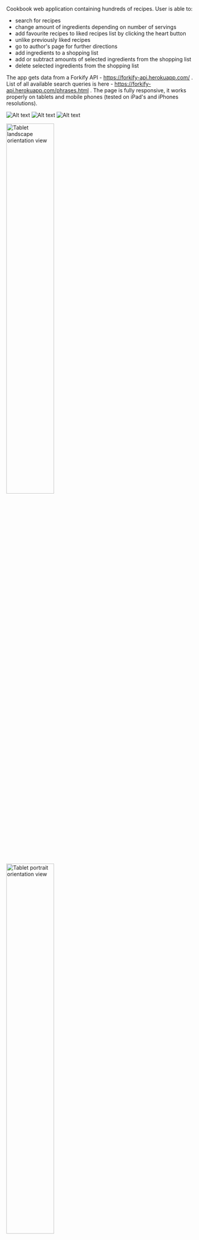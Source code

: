 Cookbook web application containing hundreds of recipes. User is able to:

- search for recipes
- change amount of ingredients depending on number of servings
- add favourite recipes to liked recipes list by clicking the heart button
- unlike previously liked recipes
- go to author's page for further directions
- add ingredients to a shopping list
- add or subtract amounts of selected ingredients from the shopping list
- delete selected ingredients from the shopping list

The app gets data from a Forkify API - https://forkify-api.herokuapp.com/ .
List of all available search queries is here - https://forkify-api.herokuapp.com/phrases.html .
The page is fully responsive, it works properly on tablets and mobile phones (tested on iPad's and iPhones resolutions).

![Alt text](desktop-home.png?raw=true "Desktop home view")
![Alt text](desktop-recipe.png?raw=true "Desktop recipe view")
![Alt text](desktop-ingredients.png?raw=true "Desktop ingredients list view")

<img src="tablet-landsape.png" alt="Tablet landscape orientation view" width="50%"/>
<img src="tablet-portrait.png" alt="Tablet portrait orientation view" width="50%"/>

<img src="phone-portrait-home.png" alt="Phone portrait orientation - homepage" width="50%"/>
<img src="phone-portrait-search.png" alt="Phone portrait orientation - recipe search" width="50%"/>
<img src="phone-portrait-error.png" alt="Phone portrait orientation - search error" width="50%"/>
<img src="phone-portrait-recipe.png" alt="Phone portrait orientation - recipe" width="50%"/>
<img src="phone-portrait-likes.png" alt="Phone portrait orientation - popup likes list" width="50%"/>
<img src="phone-portrait-shopping-list.png" alt="Phone portrait orientation - shopping list" width="50%"/>














